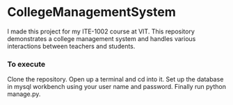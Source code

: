 # CollegeManagementSystem
I made this project for my ITE-1002 course at VIT. This repository demonstrates a college management system and handles various interactions between teachers and students.

<h3>To execute</h3>
<p>
  Clone the repository.
  Open up a terminal and cd into it.
  Set up the database in mysql workbench using your user name and password.
  Finally run python manage.py.
</p>
